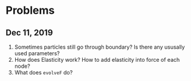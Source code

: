 # Problems

## Dec 11, 2019

1. Sometimes particles still go through boundary? Is there any ususally used parameters?
2. How does Elasticity work? How to add elasticity into force of each node?
3. What does `evolveF` do?